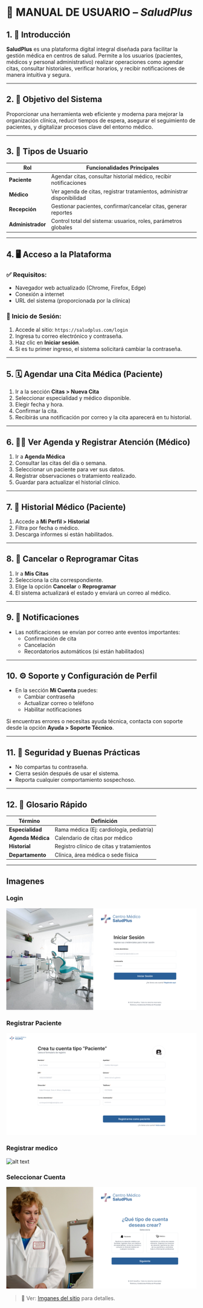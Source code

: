 # 📘 MANUAL DE USUARIO – *SaludPlus*

## 1. 🧾 Introducción

**SaludPlus** es una plataforma digital integral diseñada para facilitar la gestión médica en centros de salud. Permite a los usuarios (pacientes, médicos y personal administrativo) realizar operaciones como agendar citas, consultar historiales, verificar horarios, y recibir notificaciones de manera intuitiva y segura.

---

## 2. 🎯 Objetivo del Sistema

Proporcionar una herramienta web eficiente y moderna para mejorar la organización clínica, reducir tiempos de espera, asegurar el seguimiento de pacientes, y digitalizar procesos clave del entorno médico.

---

## 3. 🧍 Tipos de Usuario

| Rol         | Funcionalidades Principales                                               |
|-------------|----------------------------------------------------------------------------|
| **Paciente** | Agendar citas, consultar historial médico, recibir notificaciones         |
| **Médico**   | Ver agenda de citas, registrar tratamientos, administrar disponibilidad    |
| **Recepción**| Gestionar pacientes, confirmar/cancelar citas, generar reportes           |
| **Administrador** | Control total del sistema: usuarios, roles, parámetros globales     |

---

## 4. 🖥️ Acceso a la Plataforma

### ✅ Requisitos:
- Navegador web actualizado (Chrome, Firefox, Edge)
- Conexión a internet
- URL del sistema (proporcionada por la clínica)

### 🔐 Inicio de Sesión:
1. Accede al sitio: `https://saludplus.com/login`
2. Ingresa tu correo electrónico y contraseña.
3. Haz clic en **Iniciar sesión**.
4. Si es tu primer ingreso, el sistema solicitará cambiar la contraseña.

---

## 5. 🗓️ Agendar una Cita Médica (Paciente)

1. Ir a la sección **Citas > Nueva Cita**
2. Seleccionar especialidad y médico disponible.
3. Elegir fecha y hora.
4. Confirmar la cita.
5. Recibirás una notificación por correo y la cita aparecerá en tu historial.

---

## 6. 👨‍⚕️ Ver Agenda y Registrar Atención (Médico)

1. Ir a **Agenda Médica**
2. Consultar las citas del día o semana.
3. Seleccionar un paciente para ver sus datos.
4. Registrar observaciones o tratamiento realizado.
5. Guardar para actualizar el historial clínico.

---

## 7. 🧾 Historial Médico (Paciente)

1. Accede a **Mi Perfil > Historial**
2. Filtra por fecha o médico.
3. Descarga informes si están habilitados.

---

## 8. 🔄 Cancelar o Reprogramar Citas

1. Ir a **Mis Citas**
2. Selecciona la cita correspondiente.
3. Elige la opción **Cancelar** o **Reprogramar**
4. El sistema actualizará el estado y enviará un correo al médico.

---

## 9. 🔔 Notificaciones

- Las notificaciones se envían por correo ante eventos importantes:
  - Confirmación de cita
  - Cancelación
  - Recordatorios automáticos (si están habilitados)

---

## 10. ⚙️ Soporte y Configuración de Perfil

- En la sección **Mi Cuenta** puedes:
  - Cambiar contraseña
  - Actualizar correo o teléfono
  - Habilitar notificaciones

Si encuentras errores o necesitas ayuda técnica, contacta con soporte desde la opción **Ayuda > Soporte Técnico**.

---

## 11. 🔐 Seguridad y Buenas Prácticas

- No compartas tu contraseña.
- Cierra sesión después de usar el sistema.
- Reporta cualquier comportamiento sospechoso.

---

## 12. 🧩 Glosario Rápido

| Término         | Definición                                       |
|------------------|--------------------------------------------------|
| **Especialidad** | Rama médica (Ej: cardiología, pediatría)         |
| **Agenda Médica**| Calendario de citas por médico                   |
| **Historial**    | Registro clínico de citas y tratamientos         |
| **Departamento** | Clínica, área médica o sede física               |

---

## Imagenes

### Login
![alt text](../interfaces/img/Auth/Login.png)

### Registrar Paciente
![alt text](image.png)

### Registrar medico
![alt text](<../interfaces/img/Auth/Registro médico.png>)

### Seleccionar Cuenta
![alt text](<../interfaces/img/Auth/Seleccionar tipo cuenta.png>)

> 📌 Ver: [Imganes del sitio](../interfaces/prototipos.md) para detalles.